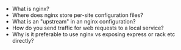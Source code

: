 - What is nginx?
- Where does nginx store per-site configuration files?
- What is an "upstream" in an nginx configuration?
- How do you send traffic for web requests to a local service?
- Why is it preferable to use nginx vs exposing express or rack etc directly?
